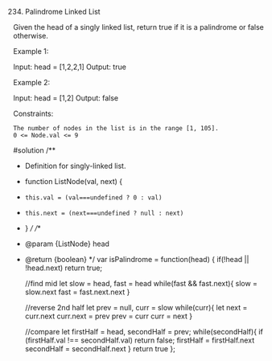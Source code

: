 234. Palindrome Linked List

Given the head of a singly linked list, return true if it is a
palindrome
or false otherwise.

 

Example 1:

Input: head = [1,2,2,1]
Output: true

Example 2:

Input: head = [1,2]
Output: false

 

Constraints:

    The number of nodes in the list is in the range [1, 105].
    0 <= Node.val <= 9


#solution
/**
 * Definition for singly-linked list.
 * function ListNode(val, next) {
 *     this.val = (val===undefined ? 0 : val)
 *     this.next = (next===undefined ? null : next)
 * }
 */
/**
 * @param {ListNode} head
 * @return {boolean}
 */
var isPalindrome = function(head) {
    if(!head || !head.next) return true;

    //find mid
    let slow = head, fast = head
    while(fast && fast.next){
        slow = slow.next
        fast = fast.next.next
    }

    //reverse 2nd half
    let prev = null, curr = slow
    while(curr){
        let next = curr.next
        curr.next = prev
        prev = curr
        curr = next
    }

    //compare
    let firstHalf = head, secondHalf = prev;
    while(secondHalf){
        if (firstHalf.val !== secondHalf.val) return false;
        firstHalf = firstHalf.next
        secondHalf = secondHalf.next
    }
    return true
};
